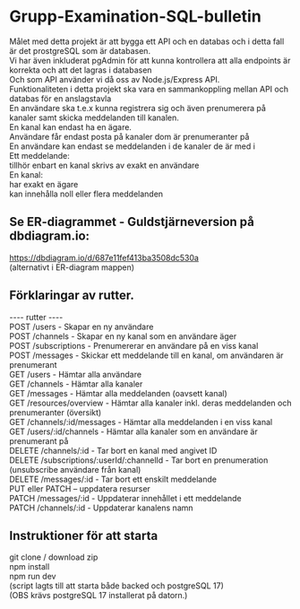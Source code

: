# Grupp-Examination-SQL-bulletin<br>

Målet med detta projekt är att bygga ett API och en databas och i detta fall är det prostgreSQL som är databasen.<br>
Vi har även inkluderat pgAdmin för att kunna kontrollera att alla endpoints är korrekta och att det lagras i databasen<br>
Och som API använder vi då oss av Node.js/Express API.<br>
Funktionaliteten i detta projekt ska vara en sammankoppling mellan API och databas för en anslagstavla<br>
En användare ska t.e.x kunna registrera sig och även prenumerera på kanaler samt skicka meddelanden till kanalen.<br>
En kanal kan endast ha en ägare.<br>
Användare får endast posta på kanaler dom är prenumeranter på<br>
En användare kan endast se meddelanden i de kanaler de är med i<br>
Ett meddelande:<br>
tillhör enbart en kanal
skrivs av exakt en användare<br>
En kanal:<br>
har exakt en ägare<br>
kan innehålla noll eller flera meddelanden<br>

## Se ER-diagrammet - Guldstjärneversion på dbdiagram.io:

https://dbdiagram.io/d/687e11fef413ba3508dc530a
<br>
(alternativt i ER-diagram mappen)<br>

## Förklaringar av rutter.

---- rutter ----<br>
POST /users - Skapar en ny användare<br>
POST /channels - Skapar en ny kanal som en användare äger<br>
POST /subscriptions - Prenumererar en användare på en viss kanal<br>
POST /messages - Skickar ett meddelande till en kanal, om användaren är prenumerant<br>
GET /users - Hämtar alla användare<br>
GET /channels - Hämtar alla kanaler<br>
GET /messages - Hämtar alla meddelanden (oavsett kanal)<br>
GET /resources/overview - Hämtar alla kanaler inkl. deras meddelanden och prenumeranter (översikt)<br>
GET /channels/:id/messages - Hämtar alla meddelanden i en viss kanal<br>
GET /users/:id/channels - Hämtar alla kanaler som en användare är prenumerant på<br>
DELETE /channels/:id - Tar bort en kanal med angivet ID<br>
DELETE /subscriptions/:userId/:channelId - Tar bort en prenumeration (unsubscribe användare från kanal)<br>
DELETE /messages/:id - Tar bort ett enskilt meddelande<br>
PUT eller PATCH – uppdatera resurser <br>
PATCH /messages/:id - Uppdaterar innehållet i ett meddelande<br>
PATCH /channels/:id - Uppdaterar kanalens namn<br>

## Instruktioner för att starta
git clone / download zip<br>
npm install<br>
npm run dev<br>
(script lagts till att starta både backed och postgreSQL 17)<br>
(OBS krävs postgreSQL 17 installerat på datorn.)
